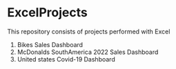 # ExcelProjects

This repository consists of projects performed with Excel

1. Bikes Sales Dashboard
2. McDonalds SouthAmerica 2022 Sales Dashboard
3. United states Covid-19 Dashboard
